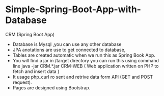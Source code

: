 # Simple-Spring-Boot-App-with-Database

CRM (Spring Boot App)
  - Database is Mysql ,you can use any other database 
  - JPA anotations are use to get connected to database,
  - Tables are created automatic when we run this as Spring Book App.
  - You will find a jar in /target directory you can run this using command line 
      java -jar CRM.*.jar
CRM-WEB ( Web application written on PHP to fetch and insert data )
  -  It usage php_curl ro sent and retrive data form API (GET and POST request).
  -  Pages are designed using Bootstrap.
